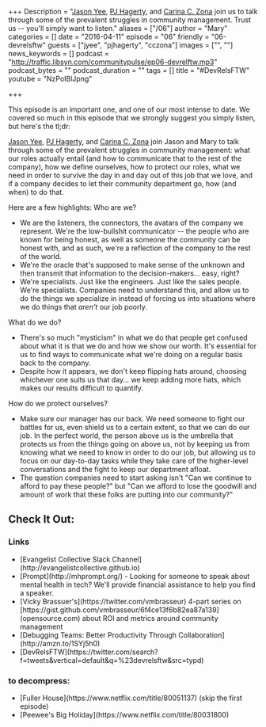 +++
Description = "[Jason Yee](https://twitter.com/gitbisect), [PJ Hagerty](https://twiter.com/aspleenic), and [Carina C. Zona](https://twitter.com/cczona) join us to talk through some of the prevalent struggles in community management. Trust us -- you'll simply want to listen."
aliases = ["/06"]
author = "Mary"
categories = []
date = "2016-04-11"
episode = "06"
friendly = "06-devrelsftw"
guests = ["jyee", "pjhagerty", "cczona"]
images = ["", ""]
news_keywords = []
podcast = "http://traffic.libsyn.com/communitypulse/ep06-devrelftw.mp3"
podcast_bytes = ""
podcast_duration = ""
tags = []
title = "#DevRelsFTW"
youtube = "NzPoIBlJpng"

+++

This episode is an important one, and one of our most intense to date. We covered so much in this episode that we strongly suggest you simply listen, but here's the tl;dr:

[Jason Yee](https://twitter.com/gitbisect), [PJ Hagerty](https://twiter.com/aspleenic), and [Carina C. Zona](https://twitter.com/cczona) join Jason and Mary to talk through some of the prevalent struggles in community management: what our roles actually entail (and how to communicate that to the rest of the company), how we define ourselves, how to protect our roles, what we need in order to survive the day in and day out of this job that we love, and if a company decides to let their community department go, how (and when) to do that.

Here are a few highlights:
Who are we?
* We are the listeners, the connectors, the avatars of the company we represent. We're the low-bullshit communicator -- the people who are known for being honest, as well as someone the community can be honest with, and as such, we're a reflection of the company to the rest of the world.
* We're the oracle that's supposed to make sense of the unknown and then transmit that information to the decision-makers... easy, right?
* We're specialists. Just like the engineers. Just like the sales people. We're specialists. Companies need to understand this, and allow us to do the things we specialize in instead of forcing us into situations where we do things that _aren't_ our job poorly.

What do we do?
* There's so much "mysticism" in what we do that people get confused about what it is that we do and how we show our worth. It's essential for us to find ways to communicate what we're doing on a regular basis back to the company.
* Despite how it appears, we don't keep flipping hats around, choosing whichever one suits us that day... we keep adding more hats, which makes our results difficult to quantify.

How do we protect ourselves?
* Make sure our manager has our back. We need someone to fight our battles for us, even shield us to a certain extent, so that we can do our job. In the perfect world, the person above us is the umbrella that protects us from the things going on above us, not by keeping us from knowing what we need to know in order to do our job, but allowing us to focus on our day-to-day tasks while they take care of the higher-level conversations and the fight to keep our department afloat.
* The question companies need to start asking isn't "Can we continue to afford to pay these people?" but "Can we afford to lose the goodwill and amount of work that these folks are putting into our community?"

<h2>Check It Out:</h2>
<h3>Links</h3>
<ul><li>[Evangelist Collective Slack Channel](http://evangelistcollective.github.io)</li>
<li>[Prompt](http://mhprompt.org/) - Looking for someone to speak about mental health in tech? We'll provide financial assistance to help you find a speaker.</li>
<li>[Vicky Brassuer's](https://twitter.com/vmbrasseur) 4-part series on [https://gist.github.com/vmbrasseur/6f4ce13f6b82ea87a139](opensource.com) about ROI and metrics around community management</li>
<li>[Debugging Teams: Better Productivity Through Collaboration](http://amzn.to/1SYj5h0)</li>
<li>[DevRelsFTW](https://twitter.com/search?f=tweets&vertical=default&q=%23devrelsftw&src=typd)</li></ul>

<h3>to decompress:</h3>
<ul><li>[Fuller House](https://www.netflix.com/title/80051137) (skip the first episode)</li>
<li>[Peewee's Big Holiday](https://www.netflix.com/title/80031800)</li></ul>
